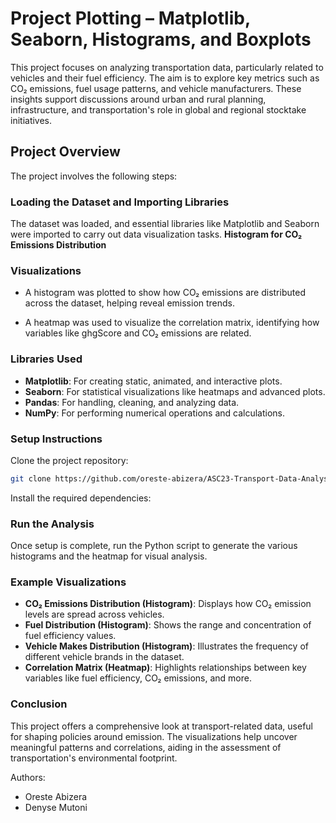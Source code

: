 
# Project Plotting – Matplotlib, Seaborn, Histograms, and Boxplots

This project focuses on analyzing transportation data, particularly related to vehicles and their fuel efficiency. The aim is to explore key metrics such as CO₂ emissions, fuel usage patterns, and vehicle manufacturers. These insights support discussions around urban and rural planning, infrastructure, and transportation's role in global and regional stocktake initiatives.

## Project Overview

The project involves the following steps:

### Loading the Dataset and Importing Libraries

The dataset was loaded, and essential libraries like Matplotlib and Seaborn were imported to carry out data visualization tasks.
**Histogram for CO₂ Emissions Distribution**

### Visualizations

* A histogram was plotted to show how CO₂ emissions are distributed across the dataset, helping reveal emission trends.

* A heatmap was used to visualize the correlation matrix, identifying how variables like ghgScore and CO₂ emissions are related.

### Libraries Used

* **Matplotlib**: For creating static, animated, and interactive plots.
* **Seaborn**: For statistical visualizations like heatmaps and advanced plots.
* **Pandas**: For handling, cleaning, and analyzing data.
* **NumPy**: For performing numerical operations and calculations.

### Setup Instructions

Clone the project repository:

```bash
git clone https://github.com/oreste-abizera/ASC23-Transport-Data-Analysis.git
```

Install the required dependencies:

### Run the Analysis

Once setup is complete, run the Python script to generate the various histograms and the heatmap for visual analysis.

### Example Visualizations

* **CO₂ Emissions Distribution (Histogram)**: Displays how CO₂ emission levels are spread across vehicles.
* **Fuel Distribution (Histogram)**: Shows the range and concentration of fuel efficiency values.
* **Vehicle Makes Distribution (Histogram)**: Illustrates the frequency of different vehicle brands in the dataset.
* **Correlation Matrix (Heatmap)**: Highlights relationships between key variables like fuel efficiency, CO₂ emissions, and more.

### Conclusion

This project offers a comprehensive look at transport-related data, useful for shaping policies around emission. The visualizations help uncover meaningful patterns and correlations, aiding in the assessment of transportation's environmental footprint.

Authors:

- Oreste Abizera
- Denyse Mutoni 
